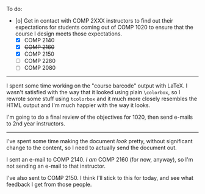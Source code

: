 To do:

* [o] Get in contact with COMP 2XXX instructors to find out their expectations
      for students coming out of COMP 1020 to ensure that the course I design
      meets those expectations.
    * [X] COMP 2140
    * [X] ~~COMP 2160~~
    * [X] COMP 2150
    * [ ] COMP 2280
    * [ ] COMP 2080

---

I spent some time working on the "course barcode" output with LaTeX. I wasn't
satisfied with the way that it looked using plain `\colorbox`, so I rewrote some
stuff using `tcolorbox` and it much more closely resembles the HTML output and
I'm much happier with the way it looks.

I'm going to do a final review of the objectives for 1020, then send e-mails to
2nd year instructors.

---

I've spent some time making the document *look* pretty, without significant
change to the content, so I need to actually send the document out.

I sent an e-mail to COMP 2140. *I am* COMP 2160 (for now, anyway), so I'm not
sending an e-mail to that instructor.

I've also sent to COMP 2150. I think I'll stick to this for today, and see what
feedback I get from those people.
